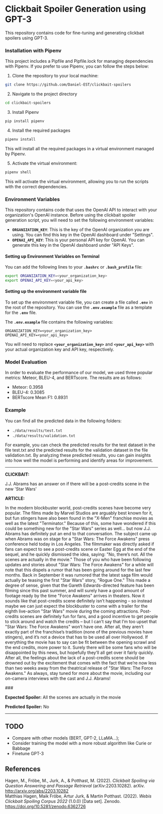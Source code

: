 # Clickbait Spoiler Generation using GPT-3

This repository contains code for fine-tuning and generating clickbait spoilers using GPT-3.

### Installation with Pipenv

This project includes a Pipfile and Pipfile.lock for managing dependencies with Pipenv. If you prefer to use Pipenv, you can follow the steps below:

1. Clone the repository to your local machine:
```bash
git clone https://github.com/Daniel-EST/clickbait-spoilers
```

2. Navigate to the project directory
```bash
cd clickbait-spoilers
```

3. Install Pipenv
```bash
pip install pipenv
```

4. Install the required packages
```bash
pipenv install
```
This will install all the required packages in a virtual environment managed by Pipenv.

5. Activate the virtual environment:
```bash
pipenv shell
```

This will activate the virtual environment, allowing you to run the scripts with the correct dependencies.

### Environment Variables
This repository contains code that uses the OpenAI API to interact with your organization's OpenAI instance. 
Before using the clickbait spoiler generation script, you will need to set the following environment variables:

- **`ORGANIZATION_KEY`**: This is the key of the OpenAI organization you are using. You can find this key in the OpenAI dashboard under "Settings".
- **`OPENAI_API_KEY`**: This is your personal API key for OpenAI. You can generate this key in the OpenAI dashboard under "API Keys".

#### Setting up Environment Variables on Terminal

You can add the following lines to your **`.bashrc`** or **`.bash_profile`** file:

```bash
export ORGANIZATION_KEY=<your_organization_key>
export OPENAI_API_KEY=<your_api_key>
```

#### Setting up the environment variable file

To set up the environment variable file, you can create a file called **`.env`** in the root of the repository. You can use the **`.env.example`** file as a template for the **`.env`** file.

The **`.env.example`** file contains the following variables:
```
ORGANIZATION_KEY=<your_organization_key>
OPENAI_API_KEY=<your_api_key>
```
You will need to replace **`<your_organization_key>`** and **`<your_api_key>`** with your actual organization key and API key, respectively.

### Model Evaluation

In order to evaluate the performance of our model, we used three popular metrics: Meteor, BLEU-4, and BERTscore. The results are as follows:

- Meteor: 0.3958
- BLEU-4: 0.3085
- BERTscore Mean F1: 0.8931


### Example

You can find all the predicted data in the following folders:

- `./data/results/test.txt`
- `./data/results/validation.txt`

For example, you can check the predicted results for the test dataset in the file test.txt and the predicted results for the validation dataset in the file validation.txt. By analyzing these predicted results, you can gain insights into how well the model is performing and identify areas for improvement.

---

**CLICKBAIT:**

J.J. Abrams has an answer on if there will be a post-credits scene in the new 'Star Wars'


**ARTICLE:**

In the modern blockbuster world, post-credits scenes have become very popular. The films made by Marvel Studios are arguably best known for it, but fun stingers have also been found in the "X-Men" franchise movies as well as the latest "Terminator." Because of this, some have wondered if this could be something new for the "Star Wars" series as well... but now J.J. Abrams has definitely put an end to that conversation.
The subject came up when Abrams was on stage for a "Star Wars: The Force Awakens" press conference held today in Los Angeles. The filmmaker was directly asked if fans can expect to see a post-credits scene or Easter Egg at the end of the sequel, and he quickly dismissed the idea, saying:
"No, there’s not. All the scenes are actually in the movie."
Those of you who have been following updates and stories about "Star Wars: The Force Awakens" for a while will note that this dispels a rumor that has been going around for the last few months. Back in September it was rumored that the latest saga film would actually be teasing the first "Star Wars" story, "Rogue One." This made a degree of sense, given that the Gareth Edwards-directed feature has been filming since this past summer, and will surely have a good amount of footage ready by the time "Force Awakens" arrives in theaters. Now it sounds like that post-credits scene definitely isn’t happening – so instead maybe we can just expect the blockbuster to come with a trailer for the eighth live-action "Star Wars" movie during the coming attractions.
Post-credits scenes are definitely fun for fans, and a good incentive to get people to stick around and watch the credits – but I can’t say that I’m too upset that "Star Wars: The Force Awakens" won’t have one. After all, they aren’t exactly part of the franchise’s tradition (none of the previous movies have stingers), and it’s not a device that has to be used all over Hollywood. If everything the movie has to say can be fit between the opening scrawl and the end credits, more power to it.
Surely there will be some fans who will be disappointed by this news, but hopefully they’ll all get over it fairly quickly. After all, the feelings about the lack of a post-credits scene should be drowned out by the excitement that comes with the fact that we’re now less than two weeks away from the theatrical release of "Star Wars: The Force Awakens." As always, stay tuned for more about the movie, including our on-camera interviews with the cast and J.J. Abrams!

\#\#\#

**Expected Spoiler:**
All the scenes are actually in the movie

**Predicted Spoiler:**
No

---

## TODO
- Compare with other models (BERT, GPT-2, LLaMA...);
- Consider training the model with a more robust algorithm like Curie or Babbage
- Finetune GPT-3


## References

Hagen, M., Fröbe, M., Jurk, A., & Potthast, M. (2022). _Clickbait Spoiling via Question Answering and Passage Retrieval_ (arXiv:2203.10282). arXiv. http://arxiv.org/abs/2203.10282 \
Matthias Hagen, Maik Fröbe, Artur Jurk, & Martin Potthast. (2022). _Webis Clickbait Spoiling Corpus 2022_ (1.0.0) [Data set]. Zenodo. https://doi.org/10.5281/zenodo.6362726
